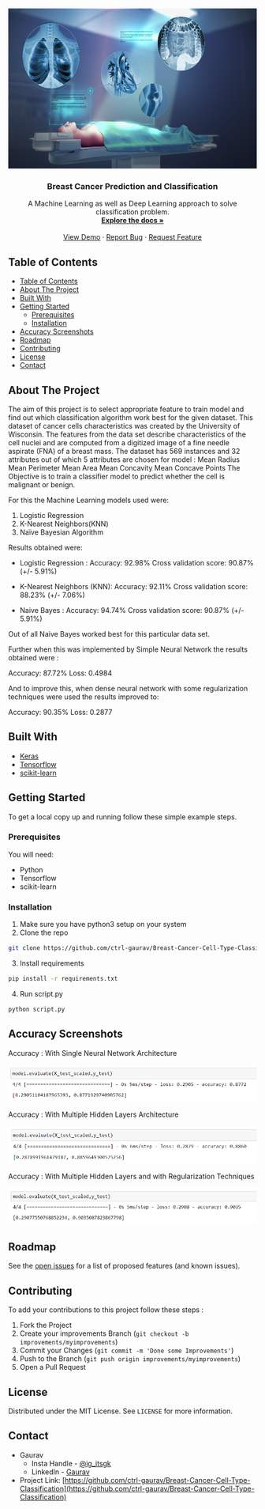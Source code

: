 <!-- PROJECT LOGO -->
<br />
<p align="center">
  <a href="https://github.com/ctrl-gaurav/Breast-Cancer-Cell-Type-Classification">
    <img src="images/logo.jpg" alt="Logo" width="576" height="324">
  </a>

  <h3 align="center">Breast Cancer Prediction and Classification</h3>

  <p align="center">
    A Machine Learning as well as Deep Learning approach to solve classification problem.
    <br />
    <a href="https://github.com/ctrl-gaurav/Breast-Cancer-Cell-Type-Classification/blob/main/README.md"><strong>Explore the docs »</strong></a>
    <br />
    <br />
    <a href="https://github.com/ctrl-gaurav/Breast-Cancer-Cell-Type-Classification">View Demo</a>
    ·
    <a href="https://github.com/ctrl-gaurav/Breast-Cancer-Cell-Type-Classification/issues">Report Bug</a>
    ·
    <a href="https://github.com/ctrl-gaurav/Breast-Cancer-Cell-Type-Classification/issues">Request Feature</a>
  </p>
</p>



## Table of Contents

- [Table of Contents](#table-of-contents)
- [About The Project](#about-the-project)
- [Built With](#built-with)
- [Getting Started](#getting-started)
  - [Prerequisites](#prerequisites)
  - [Installation](#installation)
- [Accuracy Screenshots](#accuracy-screenshots)
- [Roadmap](#roadmap)
- [Contributing](#contributing)
- [License](#license)
- [Contact](#contact)



## About The Project


The aim of this project is to select appropriate feature to train model and find out which classification algorithm work best for the given dataset.
This dataset of cancer cells characteristics was created by the University of Wisconsin. The features from the data set describe characteristics of the cell nuclei and are computed from a digitized image of a fine needle aspirate (FNA) of a breast mass.
The dataset has 569 instances and 32 attributes out of which 5 attributes are chosen for model : 
Mean Radius
Mean Perimeter
Mean Area
Mean Concavity
Mean Concave Points
The Objective is to train a classifier model to predict whether the cell is malignant or benign.

For this the Machine Learning models used were:

1. Logistic Regression
2. K-Nearest Neighbors(KNN)
3. Naïve Bayesian Algorithm

Results obtained were:

* Logistic Regression :
Accuracy: 92.98%
Cross validation score: 90.87% (+/- 5.91%)

* K-Nearest Neighbors (KNN):
Accuracy: 92.11%
Cross validation score: 88.23% (+/- 7.06%)

* Naive Bayes :
Accuracy: 94.74%
Cross validation score: 90.87% (+/- 5.91%)

Out of all Naive Bayes worked best for this particular data set.

Further when this was implemented by Simple Neural Network the results obtained were :

Accuracy: 87.72%
Loss: 0.4984

And to improve this, when dense neural network with some regularization techniques were used the results improved to:

Accuracy: 90.35%
Loss: 0.2877


## Built With

* [Keras](https://keras.io/)
* [Tensorflow](https://www.tensorflow.org/)
* [scikit-learn](https://scikit-learn.org/stable/)


## Getting Started

To get a local copy up and running follow these simple example steps.


### Prerequisites

You will need:

- Python 
- Tensorflow 
- scikit-learn


### Installation

1. Make sure you have python3 setup on your system
2. Clone the repo
```sh
git clone https://github.com/ctrl-gaurav/Breast-Cancer-Cell-Type-Classification.git
```
3. Install requirements
```sh
pip install -r requirements.txt
```
4. Run script.py 
```sh
python script.py
```


## Accuracy Screenshots
<p> Accuracy : With Single Neural Network Architecture </p>

![screenshot1]

<p> Accuracy : With Multiple Hidden Layers Architecture </p>

![screenshot2]

<p> Accuracy : With Multiple Hidden Layers and with Regularization Techniques </p>

![screenshot3]


## Roadmap

See the [open issues](https://github.com/ctrl-gaurav/Breast-Cancer-Cell-Type-Classification/issues) for a list of proposed features (and known issues).


## Contributing

To add your contributions to this project follow these steps :

1. Fork the Project
2. Create your improvements Branch (`git checkout -b improvements/myimprovements`)
3. Commit your Changes (`git commit -m 'Done some Improvements'`)
4. Push to the Branch (`git push origin improvements/myimprovements`)
5. Open a Pull Request


## License

Distributed under the MIT License. See `LICENSE` for more information.


## Contact

- Gaurav 
  - Insta Handle - [@ig_itsgk](https://www.instagram.com/ig_itsgk/) 
  - LinkedIn - [Gaurav](https://www.linkedin.com/in/gaurav-726239157/) <br />
- Project Link: [https://github.com/ctrl-gaurav/Breast-Cancer-Cell-Type-Classification](https://github.com/ctrl-gaurav/Breast-Cancer-Cell-Type-Classification)



[screenshot1]: readme_files/nn.png
[screenshot2]: readme_files/hl_nn.png
[screenshot3]: readme_files/hl_nn_reg.jpeg